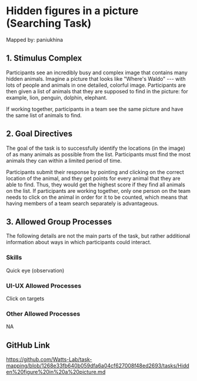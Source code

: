 # Hidden figures in a picture (Searching Task)

Mapped by: paniukhina 

## 1. Stimulus Complex 
Participants see an incredibly busy and complex image that contains many hidden animals. Imagine a picture that looks like "Where's Waldo" --- with lots of people and animals in one detailed, colorful image. Participants are then given a list of animals that they are supposed to find in the picture: for example, lion, penguin, dolphin, elephant.

If working together, participants in a team see the same picture and have the same list of animals to find.

## 2. Goal Directives 
The goal of the task is to successfully identify the locations (in the image) of as many animals as possible from the list. Participants must find the most animals they can within a limited period of time.

Participants submit their response by pointing and clicking on the correct location of the animal, and they get points for every animal that they are able to find. Thus, they would get the highest score if they find all animals on the list. If participants are working together, only one person on the team needs to click on the animal in order for it to be counted, which means that having members of a team search separately is advantageous.

## 3. Allowed Group Processes 
The following details are not the main parts of the task, but rather additional information about ways in which participants could interact.

### Skills 
Quick eye (observation)

### UI-UX Allowed Processes
Click on targets

### Other Allowed Processes
NA

## GitHub Link 
https://github.com/Watts-Lab/task-mapping/blob/1268e33fb640b059dfa6a04cf627008f48ed2693/tasks/Hidden%20figure%20in%20a%20picture.md
